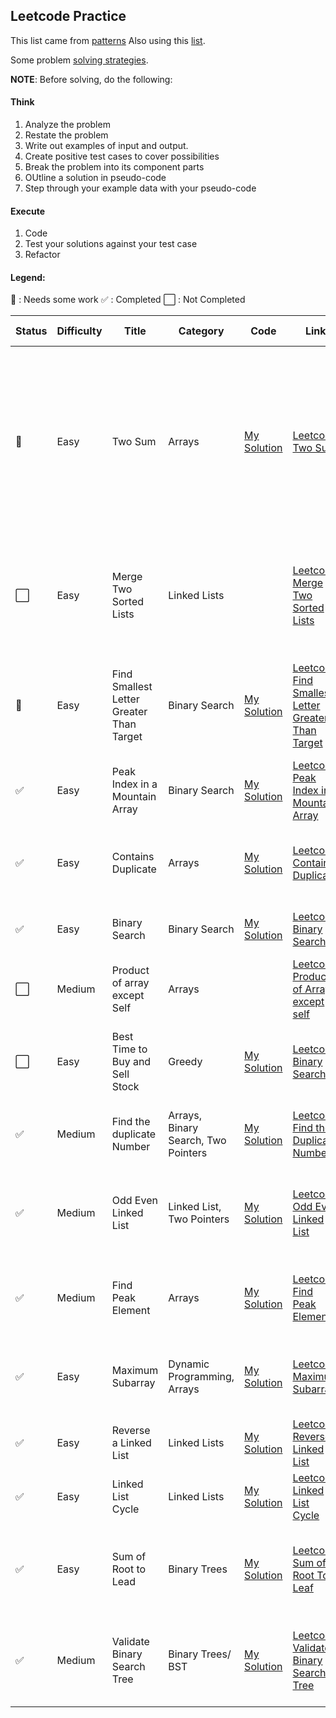## Leetcode Practice

This list came from [patterns](https://seanprashad.com/leetcode-patterns/)
Also using this [list](https://docs.google.com/spreadsheets/d/1A2PaQKcdwO_lwxz9bAnxXnIQayCouZP6d-ENrBz_NXc/edit#gid=0).

Some problem [solving strategies](https://dev.to/moresaltmorelemon/algorithm-problem-solving-strategies-21cp).

**NOTE**: Before solving, do the following:
#### Think
1. Analyze the problem
2. Restate the problem
3. Write out examples of input and output.
4. Create positive test cases to cover possibilities 
5. Break the problem into its component parts
6. OUtline a solution in pseudo-code
7. Step through your example data with your pseudo-code

#### Execute
1. Code
2. Test your solutions against your test case
3. Refactor

#### Legend:
:no_entry_sign: : Needs some work 
:white_check_mark: : Completed
:white_large_square: : Not Completed



|Status | Difficulty | Title | Category | Code | Link | Notes | Time Taken |
| --- | --- | --- | --- | --- | --- | --- | --- |
| :no_entry_sign: | Easy | Two Sum | Arrays | [My Solution](https://github.com/ivymorenomt/PrepPythonLeetcode/blob/master/Leetcode/twosum.py)  |[Leetcode Two Sum](https://leetcode.com/problems/two-sum/)| use hash map to instantly check for difference value, map will add index of last occurrence of a num, don’t use same element twice| 30mins |
| :white_large_square: | Easy | Merge Two Sorted Lists | Linked Lists | | [Leetcode Merge Two Sorted Lists](https://leetcode.com/problems/merge-two-sorted-lists/) | Join two sorted linked list together and the output is the final sorted linked list. |  |
| :no_entry_sign: | Easy | Find Smallest Letter Greater Than Target | Binary Search | [My Solution](https://github.com/ivymorenomt/PrepPythonLeetcode/blob/master/Leetcode/findsmallestletter.py) | [Leetcode Find Smallest Letter Greater Than Target](https://leetcode.com/problems/find-smallest-letter-greater-than-target) |  Followed binary search for numbers however I get incorrect results. | 30 mins |
| :white_check_mark: | Easy | Peak Index in a Mountain Array | Binary Search | [My Solution](https://github.com/ivymorenomt/PrepPythonLeetcode/blob/master/Leetcode/mountainArray.py) | [Leetcode Peak Index in a Mountain Array](https://leetcode.com/problems/peak-index-in-a-mountain-array/submissions/) |  Search for the largest number in the array. | 10 mins |
| :white_check_mark: | Easy | Contains Duplicate | Arrays | [My Solution](https://github.com/ivymorenomt/PrepPythonLeetcode/blob/master/Leetcode/containsDuplicate.py) | [Leetcode Contains Duplicate](https://leetcode.com/problems/contains-duplicate/) |  Use set and compare if lesser than the current array. | 5 mins |
| :white_check_mark: | Easy | Binary Search | Binary Search | [My Solution](https://github.com/ivymorenomt/PrepPythonLeetcode/blob/master/Leetcode/binarysearch.py) | [Leetcode Binary Search](https://leetcode.com/problems/binary-search/) |  Binary Search algorithm used | 5 mins |
| :white_large_square: | Medium | Product of array except Self | Arrays | []() | [Leetcode Product of Array except self](https://leetcode.com/problems/product-of-array-except-self/) |  |  |
| :white_large_square: | Easy | Best Time to Buy and Sell Stock | Greedy | [My Solution](https://github.com/ivymorenomt/PrepPythonLeetcode/blob/master/Leetcode/besttimestock.py) | [Leetcode Binary Search](https://leetcode.com/problems/best-time-to-buy-and-sell-stock/) |  Find local minimum and max, then used Sliding Window | 1 hour |
| :white_check_mark: | Medium | Find the duplicate Number | Arrays, Binary Search, Two Pointers | [My Solution](https://github.com/ivymorenomt/PrepPythonLeetcode/blob/master/Leetcode/findduplicatenumbers.py) | [Leetcode Find the Duplicate Number](https://leetcode.com/problems/find-the-duplicate-number/) |  Use Sets and add duplicate to set once seen. | 10mins |
| :white_check_mark: | Medium | Odd Even Linked List | Linked List, Two Pointers | [My Solution](https://github.com/ivymorenomt/PrepPythonLeetcode/blob/master/Leetcode/linkedlistoddeven.py) | [Leetcode Odd Even Linked List](https://leetcode.com/problems/odd-even-linked-list/) |  Use two pointers to indicate which is even and which is odd. | 30mins |
| :white_check_mark: | Medium | Find Peak Element | Arrays | [My Solution](https://github.com/ivymorenomt/PrepPythonLeetcode/blob/master/Leetcode/findpeakelem.py) | [Leetcode Find Peak Element](https://leetcode.com/problems/find-peak-element/) |  Use binary search and return index of the highest element | 10mins |
| :white_check_mark: | Easy | Maximum Subarray | Dynamic Programming, Arrays | [My Solution](https://github.com/ivymorenomt/PrepPythonLeetcode/blob/master/Leetcode/maxsubarray.py) | [Leetcode Maximum Subarray](https://leetcode.com/problems/maximum-subarray/) |  Use Sliding Window Approach. If negative values, set it to zero. | 10mins |
| :white_check_mark: | Easy | Reverse a Linked List | Linked Lists | [My Solution](https://github.com/ivymorenomt/PrepPythonLeetcode/blob/master/Leetcode/reverselinkedlist.py) | [Leetcode Reverse Linked List](https://leetcode.com/problems/reverse-linked-list/) |  Use Two Pointers approach | 30mins |
| :white_check_mark: | Easy | Linked List Cycle | Linked Lists | [My Solution](https://github.com/ivymorenomt/PrepPythonLeetcode/blob/master/Leetcode/detectcycle.py) | [Leetcode Linked List Cycle](https://leetcode.com/problems/linked-list-cycle/) |  Use slow and fast Pointers approach | 45mins |
| :white_check_mark: | Easy | Sum of Root to Lead | Binary Trees | [My Solution](https://github.com/ivymorenomt/PrepPythonLeetcode/blob/master/Leetcode/sumofroottoleaf.py) | [Leetcode Sum of Root To Leaf](https://leetcode.com/problems/sum-of-root-to-leaf-binary-numbers/) |  Use recursion and pre order (DFS) Left to Right approach | 30mins |
| :white_check_mark: | Medium | Validate Binary Search Tree | Binary Trees/ BST | [My Solution](https://github.com/ivymorenomt/PrepPythonLeetcode/blob/master/Leetcode/validbst.py) | [Leetcode Validate Binary Search Tree](https://leetcode.com/problems/validate-binary-search-tree/) |  Use recursion, binary search tree algorithm. Use float(inf) | 45mins |